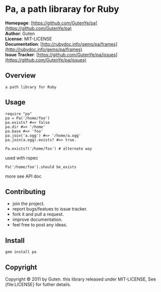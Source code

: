 Pa, a path libraray for Ruby
========================

**Homepage**: [https://github.com/GutenYe/pa](https://github.com/GutenYe/pa) <br/>
**Author**:	Guten <br/>
**License**: MIT-LICENSE <br/>
**Documentation**: [http://rubydoc.info/gems/pa/frames](http://rubydoc.info/gems/pa/frames) <br/>
**Issue Tracker**: [https://github.com/GutenYe/pa/issues](https://github.com/GutenYe/pa/issues) <br/>

Overview
--------

	a path library for Ruby

Usage
-----

	require "pa"
	pa = Pa('/home/foo')
	pa.exists? #=> false
	pa.dir #=> '/home'
	pa.base #=> 'foo'
	pa.join('a.ogg') #=> '/home/a.ogg'
	pa.join(a.ogg).exists? #=> true.

	Pa.exists?('/home/foo') # alternate way

used with rspec

	Pa('/home/foo').should be_exists

more see API doc

Contributing
-------------

* join the project.
* report bugs/featues to issue tracker.
* fork it and pull a request.
* improve documentation.
* feel free to post any ideas. 

Install
----------

	gem install pa

Copyright
---------
Copyright &copy; 2011 by Guten. this library released under MIT-LICENSE, See {file:LICENSE} for futher details.
